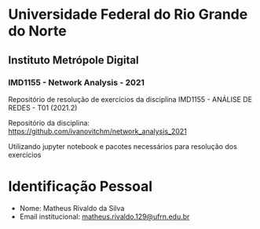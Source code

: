 # Universidade Federal do Rio Grande do Norte
## Instituto Metrópole Digital

### IMD1155 - Network Analysis - 2021

Repositório de resolução de exercícios da disciplina IMD1155 - ANÁLISE DE REDES - T01 (2021.2)

Repositório da disciplina: https://github.com/ivanovitchm/network_analysis_2021

Utilizando jupyter notebook e pacotes necessários para resolução dos exercícios

# Identificação Pessoal
- Nome: Matheus Rivaldo da Silva
- Email institucional: matheus.rivaldo.129@ufrn.edu.br

